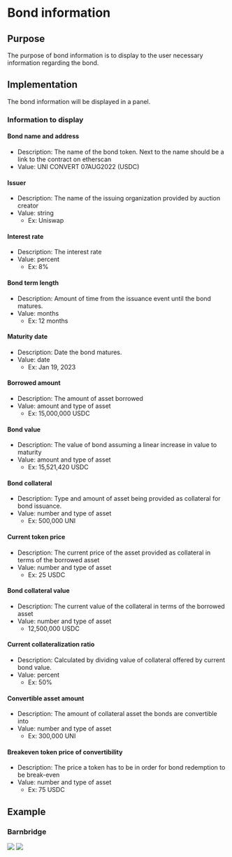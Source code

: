 # Bond information

## Purpose

The purpose of bond information is to display to the user necessary information regarding the bond.

## Implementation

The bond information will be displayed in a panel.

### Information to display

#### Bond name and address

* Description: The name of the bond token. Next to the name should be a link to the contract on etherscan
* Value: UNI CONVERT 07AUG2022 (USDC)

#### Issuer

* Description: The name of the issuing organization provided by auction creator
* Value: string
  * Ex: Uniswap

#### Interest rate

* Description: The interest rate
* Value: percent
  * Ex: 8%

#### Bond term length

* Description: Amount of time from the issuance event until the bond matures.
* Value: months
  * Ex: 12 months

#### Maturity date

* Description: Date the bond matures.
* Value: date
  * Ex: Jan 19, 2023

#### Borrowed amount

* Description: The amount of asset borrowed
* Value: amount and type of asset
  * Ex: 15,000,000 USDC

#### Bond value

* Description: The value of bond assuming a linear increase in value to maturity
* Value: amount and type of asset
  * Ex: 15,521,420 USDC

#### Bond collateral

* Description: Type and amount of asset being provided as collateral for bond issuance.
* Value: number and type of asset
  * Ex: 500,000 UNI

#### Current token price

* Description: The current price of the asset provided as collateral in terms of the borrowed asset
* Value: number and type of asset
  * Ex: 25 USDC

#### Bond collateral value

* Description: The current value of the collateral in terms of the borrowed asset
* Value: number and type of asset
  * 12,500,000 USDC

#### Current collateralization ratio

* Description: Calculated by dividing value of collateral offered by current bond value.
* Value: percent
  * Ex: 50%

#### Convertible asset amount

* Description: The amount of collateral asset the bonds are convertible into
* Value: number and type of asset
  * Ex: 300,000 UNI

#### Breakeven token price of convertibility

* Description: The price a token has to be in order for bond redemption to be break-even
* Value: number and type of asset
  * Ex: 75 USDC

## Example

### Barnbridge

![](../../../../../spec/assets/barnbridge/bond\_information.png) ![](../../../../../spec/assets/barnbridge/bond\_information\_large.png)

